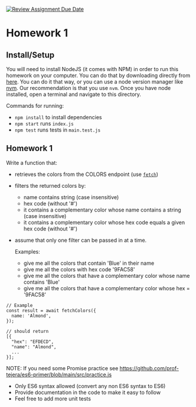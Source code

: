 [![Review Assignment Due Date](https://classroom.github.com/assets/deadline-readme-button-22041afd0340ce965d47ae6ef1cefeee28c7c493a6346c4f15d667ab976d596c.svg)](https://classroom.github.com/a/O1d7T365)
# Homework 1

## Install/Setup

You will need to install NodeJS (it comes with NPM) in order to run this homework on your computer. You can do that by downloading directly from [here](https://nodejs.org/en/download/prebuilt-installer/current). You can do it that way, or you can use a node version manager like [nvm](https://github.com/nvm-sh/nvm?tab=readme-ov-file#installing-and-updating). Our recommendation is that you use `nvm`. Once you have node installed, open a terminal and navigate to this directory. 

Commands for running:
- `npm install` to install dependencies
- `npm start` runs `index.js`
- `npm test` runs tests in `main.test.js`

## Homework 1

Write a function that:
- retrieves the colors from the COLORS endpoint (use [`fetch`](https://developer.mozilla.org/en-US/docs/Web/API/Fetch_API/Using_Fetch))
- filters the returned colors by:
  - name contains string (case insensitive)
  - hex code (without '#')
  - it contains a complementary color whose name contains a string (case insensitive)
  - it contains a complementary color whose hex code equals a given hex code (without '#')
- assume that only one filter can be passed in at a time.

  Examples:
  - give me all the colors that contain 'Blue' in their name
  - give me all the colors with hex code '9FAC58'
  - give me all the colors that have a complementary color whose name contains 'Blue'
  - give me all the colors that have a complementary color whose hex = '9FAC58'
 
```JS
// Example
const result = await fetchColors({
  name: 'Almond',
});

// should return 
[{
  "hex": "EFDECD",
  "name": "Almond",
  ...
}];
```

NOTE: If you need some Promise practice see https://github.com/prof-tejera/es6-primer/blob/main/src/practice.js

- Only ES6 syntax allowed (convert any non ES6 syntax to ES6)
- Provide documentation in the code to make it easy to follow
- Feel free to add more unit tests

